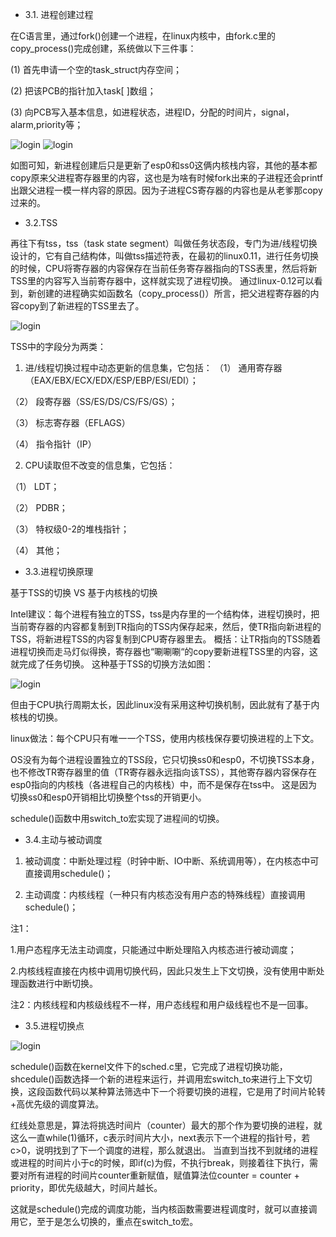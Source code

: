 - 3.1. 进程创建过程





在C语言里，通过fork()创建一个进程，在linux内核中，由fork.c里的copy_process()完成创建，系统做以下三件事：

(1)	首先申请一个空的task_struct内存空间；

(2)	把该PCB的指针加入task[ ]数组；

(3) 向PCB写入基本信息，如进程状态，进程ID，分配的时间片，signal，alarm,priority等；

![login](https://github.com/Louis-LYK/myOSlab/blob/main/copy_process.png)  ![login](https://github.com/Louis-LYK/myOSlab/blob/main/copy_process1.png)

如图可知，新进程创建后只是更新了esp0和ss0这俩内核栈内容，其他的基本都copy原来父进程寄存器里的内容，这也是为啥有时候fork出来的子进程还会printf出跟父进程一模一样内容的原因。因为子进程CS寄存器的内容也是从老爹那copy过来的。

- 3.2.TSS

再往下有tss，tss（task state segment）叫做任务状态段，专门为进/线程切换设计的，它有自己结构体，叫做tss描述符表，在最初的linux0.11，进行任务切换的时候，CPU将寄存器的内容保存在当前任务寄存器指向的TSS表里，然后将新TSS里的内容写入当前寄存器中，这样就实现了进程切换。
通过linux-0.12可以看到，新创建的进程确实如函数名（copy_process()）所言，把父进程寄存器的内容copy到了新进程的TSS里去了。

![login](https://github.com/Louis-LYK/myOSlab/blob/main/tss.png)

TSS中的字段分为两类：
1.	进/线程切换过程中动态更新的信息集，它包括：
（1）	通用寄存器（EAX/EBX/ECX/EDX/ESP/EBP/ESI/EDI）；

（2）	段寄存器（SS/ES/DS/CS/FS/GS）；

（3）	标志寄存器（EFLAGS）

（4）	指令指针（IP）

2.	CPU读取但不改变的信息集，它包括：

（1）	LDT；

（2）	PDBR；

（3）	特权级0-2的堆栈指针；

（4）	其他；


- 3.3.进程切换原理

基于TSS的切换 VS 基于内核栈的切换

Intel建议：每个进程有独立的TSS，tss是内存里的一个结构体，进程切换时，把当前寄存器的内容都复制到TR指向的TSS内保存起来，然后，使TR指向新进程的TSS，将新进程TSS的内容复制到CPU寄存器里去。
概括：让TR指向的TSS随着进程切换而走马灯似得换，寄存器也“唰唰唰“的copy要新进程TSS里的内容，这就完成了任务切换。 
这种基于TSS的切换方法如图：

![login](https://github.com/Louis-LYK/myOSlab/blob/main/oldprocessscheduling.png)

但由于CPU执行周期太长，因此linux没有采用这种切换机制，因此就有了基于内核栈的切换。

linux做法：每个CPU只有唯一一个TSS，使用内核栈保存要切换进程的上下文。  

OS没有为每个进程设置独立的TSS段，它只切换ss0和esp0，不切换TSS本身，也不修改TR寄存器里的值（TR寄存器永远指向该TSS），其他寄存器内容保存在esp0指向的内核栈（各进程自己的内核栈）中，而不是保存在tss中。 这是因为切换ss0和esp0开销相比切换整个tss的开销更小。

schedule()函数中用switch_to宏实现了进程间的切换。



- 3.4.主动与被动调度

1.	被动调度：中断处理过程（时钟中断、IO中断、系统调用等），在内核态中可直接调用schedule()；

3.	主动调度：内核线程（一种只有内核态没有用户态的特殊线程）直接调用schedule()；

注1：

1.用户态程序无法主动调度，只能通过中断处理陷入内核态进行被动调度；

2.内核线程直接在内核中调用切换代码，因此只发生上下文切换，没有使用中断处理函数进行中断切换。

注2：内核线程和内核级线程不一样，用户态线程和用户级线程也不是一回事。



- 3.5.进程切换点

![login](https://github.com/Louis-LYK/myOSlab/blob/main/processscheduling-linux011.png)

schedule()函数在kernel文件下的sched.c里，它完成了进程切换功能，shcedule()函数选择一个新的进程来运行，并调用宏switch_to来进行上下文切换，这段函数代码以某种算法筛选中下一个将要切换的进程，它是用了时间片轮转+高优先级的调度算法。

红线处意思是，算法将挑选时间片（counter）最大的那个作为要切换的进程，就这么一直while(1)循环，c表示时间片大小，next表示下一个进程的指针号，若c>0，说明找到了下一个调度的进程，那么就退出。
当直到当找不到就绪的进程或进程的时间片小于c的时候，即if(c)为假，不执行break，则接着往下执行，需要对所有进程的时间片counter重新赋值，赋值算法位counter = counter + priority，即优先级越大，时间片越长。

这就是schedule()完成的调度功能，当内核函数需要进程调度时，就可以直接调用它，至于是怎么切换的，重点在switch_to宏。

